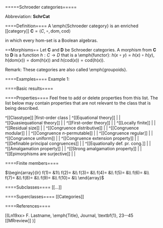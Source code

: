 =====Schroeder categories=====

Abbreviation: **SchrCat**

====Definition====
A \emph{Schroeder category} is an enriched [[category]] $\mathbf{C}=\langle C,\circ,\text{dom},\text{cod}\rangle$

in which every hom-set is a Boolean algebras.

==Morphisms==
Let $\mathbf{C}$ and $\mathbf{D}$ be Schroeder categories. A morphism from $\mathbf{C}$ to $\mathbf{D}$ is a function $h:C\rightarrow D$ that is a \emph{functor}: $h(x\circ y)=h(x)\circ h(y)$, $h(\text{dom}(x))=\text{dom}(h(x))$ and $h(\text{cod}(x))=\text{cod}(h(x))$.

Remark: These categories are also called \emph{groupoids}.

====Examples====
Example 1: 

====Basic results====


====Properties====
Feel free to add or delete properties from this list. The list below may contain properties that are not relevant to the class that is being described.

^[[Classtype]]                        |first-order class |
^[[Equational theory]]                | |
^[[Quasiequational theory]]           | |
^[[First-order theory]]               | |
^[[Locally finite]]                   | |
^[[Residual size]]                    | |
^[[Congruence distributive]]          | |
^[[Congruence modular]]               | |
^[[Congruence $n$-permutable]]        | |
^[[Congruence regular]]               | |
^[[Congruence uniform]]               | |
^[[Congruence extension property]]    | |
^[[Definable principal congruences]]  | |
^[[Equationally def. pr. cong.]]      | |
^[[Amalgamation property]]            | |
^[[Strong amalgamation property]]     | |
^[[Epimorphisms are surjective]]      | |

====Finite members====

$\begin{array}{lr}
  f(1)= &1\\
  f(2)= &\\
  f(3)= &\\
  f(4)= &\\
  f(5)= &\\
  f(6)= &\\
  f(7)= &\\
  f(8)= &\\
  f(9)= &\\
  f(10)= &\\
\end{array}$



====Subclasses====
[[...]]

====Superclasses====
[[Categories]]

====References====

[(Ln19xx>
F. Lastname, \emph{Title}, Journal, \textbf{1}, 23--45 [[MRreview]] 
)]


